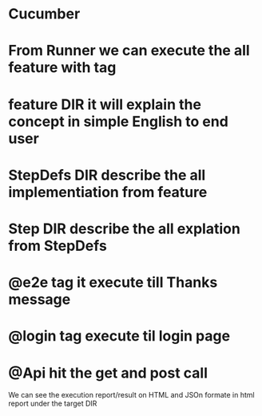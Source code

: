 # Cucumber
# From Runner we can execute the all  feature with tag
# feature DIR it will explain the concept in simple English to end user
# StepDefs DIR describe the all implementiation from feature
# Step DIR describe the all explation from StepDefs
# @e2e tag it execute till Thanks message
# @login tag execute til login page
# @Api hit the get and post call
We  can see the  execution report/result  on HTML and JSOn formate in html report under the target DIR
